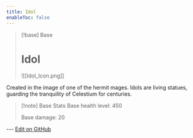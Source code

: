 ```yaml
---
title: Idol
enableToc: false
---
```

> [!base] Base
>
> # Idol
>
> ![[Idol_Icon.png]]

Created in the image of one of the hermit mages. Idols are living statues, guarding the tranquility of Celestium for centuries.

> [!note] Base Stats
> Base health level: 450
> 
> Base damage: 20

--- [Edit on GitHub](https://github.com/Mondrethos/gatekeeperwiki/edit/main/content/Monsters/Idol.md)